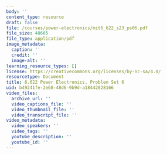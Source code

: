 ```yaml
---
body: ''
content_type: resource
draft: false
file: /courses/power-electronics/mit6_622_s23_ps06.pdf
file_size: 48665
file_type: application/pdf
image_metadata:
  caption: ''
  credit: ''
  image-alt: ''
learning_resource_types: []
license: https://creativecommons.org/licenses/by-nc-sa/4.0/
resourcetype: Document
title: 6.622 Power Electronics, Problem Set 6
uid: b49241fe-2e68-48d6-9b9d-a18442828166
video_files:
  archive_url: ''
  video_captions_file: ''
  video_thumbnail_file: ''
  video_transcript_file: ''
video_metadata:
  video_speakers: ''
  video_tags: ''
  youtube_description: ''
  youtube_id: ''
---
```

